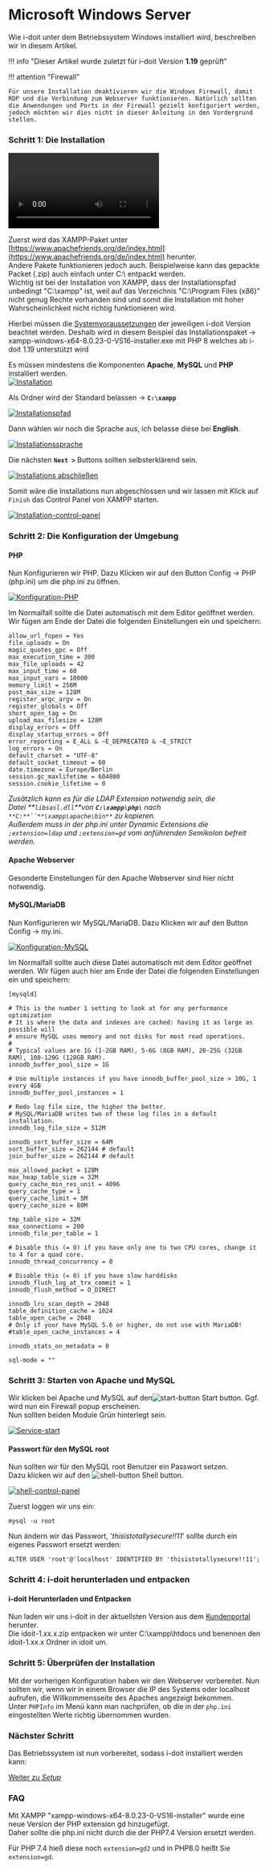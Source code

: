 # Microsoft Windows Server

Wie i-doit unter dem Betriebssystem Windows installiert wird, beschreiben wir in diesem Artikel.

!!! info "Dieser Artikel wurde zuletzt für i-doit Version **1.19** geprüft"

!!! attention "Firewall"

    Für unsere Installation deaktivieren wir die Windows Firewall, damit RDP und die Verbindung zum Webserver funktionieren. Natürlich sollten die Anwendungen und Ports in der Firewall gezielt konfiguriert werden, jedoch möchten wir dies nicht in dieser Anleitung in den Vordergrund stellen.

### Schritt 1: Die Installation

![type:video](../../assets/images/installation/windows/xampp-installation-unter-windows.mp4)

Zuerst wird das XAMPP-Paket unter [https://www.apachefriends.org/de/index.html](https://www.apachefriends.org/de/index.html) herunter.  
Andere Pakete funktionieren jedoch auch. Beispielweise kann das gepackte Packet (.zip) auch einfach unter C:\\ entpackt werden.  
Wichtig ist bei der Installation von XAMPP, dass der Installationspfad unbedingt "C:\\xampp" ist, weil auf das Verzeichnis "C:\\Program Files (x86)" nicht genug Rechte vorhanden sind und somit die Installation mit hoher Wahrscheinlichkeit nicht richtig funktionieren wird. 

Hierbei müssen die [Systemvoraussetzungen](../systemvoraussetzungen.md) der jeweiligen i-doit Version beachtet werden. Deshalb wird in diesem Beispiel das Installationspaket → xampp-windows-x64-8.0.23-0-VS16-installer.exe mit PHP 8 welches ab i-doit 1.19 unterstützt wird

Es müssen mindestens die Komponenten **Apache**, **MySQL** und **PHP** installiert werden.  
[![Installation](../../assets/images/installation/windows/schritt-1-installation.png)](../../assets/images/installation/windows/schritt-1-installation.png)

Als Ordner wird der Standard belassen → **`C:\xampp`**

[![Installationspfad](../../assets/images/installation/windows/schritt-1-installation-pfad.png)](../../assets/images/installation/windows/schritt-1-installation-pfad.png)

Dann wählen wir noch die Sprache aus, ich belasse diese bei **English**.

[![Installationssprache](../../assets/images/installation/windows/schritt-1-installation-sprache.png)](../../assets/images/installation/windows/schritt-1-installation-sprache.png)

Die nächsten **`Next >`** Buttons sollten selbsterklärend sein.

[![Installations abschließen](../../assets/images/installation/windows/schritt-1-installation-fertig.png)](../../assets/images/installation/windows/schritt-1-installation-fertig.png)

Somit wäre die Installations nun abgeschlossen und wir lassen mit Klick auf `Finish` das Control Panel von XAMPP starten.

[![Installation-control-panel](../../assets/images/installation/windows/schritt-1-installation-control-panel.png)](../../assets/images/installation/windows/schritt-1-installation-control-panel.png)

### Schritt 2: Die Konfiguration der Umgebung

#### PHP

Nun Konfigurieren wir PHP. Dazu Klicken wir auf den Button Config → PHP (php.ini) um die php.ini zu öffnen.

[![Konfiguration-PHP](../../assets/images/installation/windows/schritt-2-php.png)](../../assets/images/installation/windows/schritt-2-php.png)

Im Normalfall sollte die Datei automatisch mit dem Editor geöffnet werden. Wir fügen am Ende der Datei die folgenden Einstellungen ein und speichern:

    allow_url_fopen = Yes
    file_uploads = On
    magic_quotes_gpc = Off
    max_execution_time = 300
    max_file_uploads = 42
    max_input_time = 60
    max_input_vars = 10000
    memory_limit = 256M
    post_max_size = 128M
    register_argc_argv = On
    register_globals = Off
    short_open_tag = On
    upload_max_filesize = 128M
    display_errors = Off
    display_startup_errors = Off
    error_reporting = E_ALL & ~E_DEPRECATED & ~E_STRICT
    log_errors = On
    default_charset = "UTF-8"
    default_socket_timeout = 60
    date.timezone = Europe/Berlin
    session.gc_maxlifetime = 604800
    session.cookie_lifetime = 0

_Zusätzlich kann es für die LDAP Extension notwendig sein, die Datei **`libsasl.dll`**von **`C:\xampp\php\`** nach `**C:**``**\xampp\apache\bin**` zu kopieren.  
Außerdem muss in der php.ini unter Dynamic Extensions die `;extension=ldap` und `;extension=gd` vom anführenden Semikolon befreit werden._

#### Apache Webserver

Gesonderte Einstellungen für den Apache Webserver sind hier nicht notwendig.  

#### MySQL/MariaDB

Nun Konfigurieren wir MySQL/MariaDB. Dazu Klicken wir auf den Button Config → my.ini.

[![Konfiguration-MySQL](../../assets/images/installation/windows/schritt-2-mysql.png)](../../assets/images/installation/windows/schritt-2-mysql.png)

Im Normalfall sollte auch diese Datei automatisch mit dem Editor geöffnet werden. Wir fügen auch hier am Ende der Datei die folgenden Einstellungen ein und speichern:

    [mysqld]
    
    # This is the number 1 setting to look at for any performance optimization
    # It is where the data and indexes are cached: having it as large as possible will
    # ensure MySQL uses memory and not disks for most read operations.
    #
    # Typical values are 1G (1-2GB RAM), 5-6G (8GB RAM), 20-25G (32GB RAM), 100-120G (128GB RAM).
    innodb_buffer_pool_size = 1G
    
    # Use multiple instances if you have innodb_buffer_pool_size > 10G, 1 every 4GB
    innodb_buffer_pool_instances = 1
    
    # Redo log file size, the higher the better.
    # MySQL/MariaDB writes two of these log files in a default installation.
    innodb_log_file_size = 512M
    
    innodb_sort_buffer_size = 64M
    sort_buffer_size = 262144 # default
    join_buffer_size = 262144 # default
    
    max_allowed_packet = 128M
    max_heap_table_size = 32M
    query_cache_min_res_unit = 4096
    query_cache_type = 1
    query_cache_limit = 5M
    query_cache_size = 80M
    
    tmp_table_size = 32M
    max_connections = 200
    innodb_file_per_table = 1
    
    # Disable this (= 0) if you have only one to two CPU cores, change it to 4 for a quad core.
    innodb_thread_concurrency = 0
    
    # Disable this (= 0) if you have slow harddisks
    innodb_flush_log_at_trx_commit = 1
    innodb_flush_method = O_DIRECT
    
    innodb_lru_scan_depth = 2048
    table_definition_cache = 1024
    table_open_cache = 2048
    # Only if your have MySQL 5.6 or higher, do not use with MariaDB!
    #table_open_cache_instances = 4
    
    innodb_stats_on_metadata = 0
    
    sql-mode = ""

### Schritt 3: Starten von Apache und MySQL


Wir klicken bei Apache und MySQL auf den![start-button](../../assets/images/installation/windows/start.png) Start button. Ggf. wird nun ein Firewall popup erscheinen.  
Nun sollten beiden Module Grün hinterlegt sein.

[![Service-start](../../assets/images/installation/windows/schritt-3-start.png)](../../assets/images/installation/windows/schritt-3-start.png)

#### Passwort für den MySQL root

Nun sollten wir für den MySQL root Benutzer ein Passwort setzen.  
Dazu klicken wir auf den ![shell-button](../../assets/images/installation/windows/shell.png) Shell button.

[![shell-control-panel](../../assets/images/installation/windows/schritt-3-passwort-root.png)](../../assets/images/installation/windows/schritt-3-passwort-root.png)

Zuerst loggen wir uns ein:

    mysql -u root

Nun ändern wir das Passwort, '_thisistotallysecure!!11_' sollte durch ein eigenes Passwort ersetzt werden:

    ALTER USER 'root'@'localhost' IDENTIFIED BY 'thisistotallysecure!!11';

### Schritt 4: i-doit herunterladen und entpacken

#### i-doit Herunterladen und Entpacken
<!---Todo: Fixme--->
Nun laden wir uns i-doit in der aktuellsten Version aus dem [Kundenportal](/display/de/Kundenportal) herunter.  
Die idoit-1.xx.x.zip entpacken wir unter C:\\xampp\\htdocs und benennen den idoit-1.xx.x Ordner in idoit um.

  

### Schritt 5: Überprüfen der Installation

Mit der vorherigen Konfiguration haben wir den Webserver vorbereitet. Nun sollten wir, wenn wir in einem Browser die IP des Systems oder localhost aufrufen, die Willkommensseite des Apaches angezeigt bekommen.  
Unter `PHPInfo` im Menü kann man nachprüfen, ob die in der `php.ini` eingestellten Werte richtig übernommen wurden.

  

### Nächster Schritt

Das Betriebssystem ist nun vorbereitet, sodass i-doit installiert werden kann:

[Weiter zu *Setup*](../manuelle-installation/setup.md)

### FAQ

Mit XAMPP "xampp-windows-x64-8.0.23-0-VS16-installer" wurde eine neue Version der PHP extension gd hinzugefügt.  
Daher sollte die php.ini nicht durch die der PHP7.4 Version ersetzt werden.

Für PHP 7.4 hieß diese noch `extension=gd2` und in PHP8.0 heißt Sie `extension=gd`.